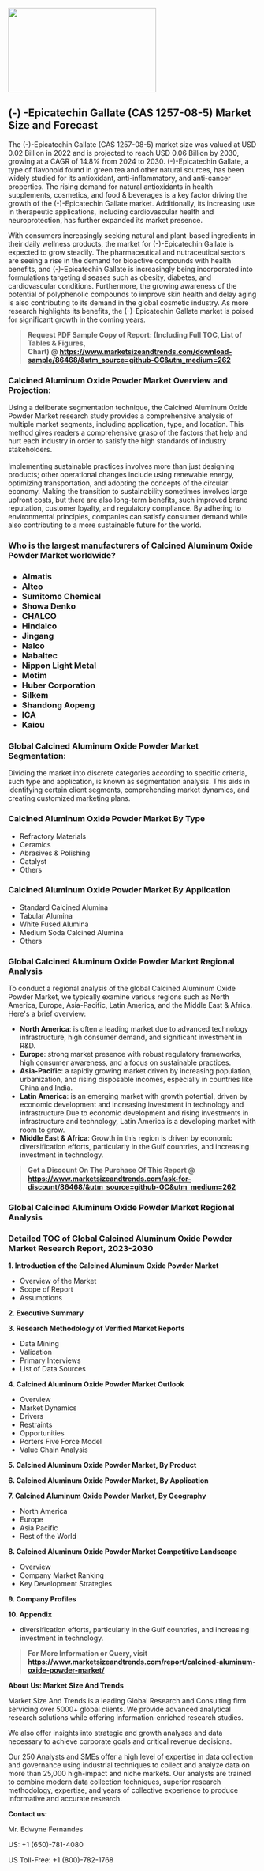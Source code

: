 <p><img class="alignnone size-medium wp-image-20088" src="https://ffe5etoiles.com/wp-content/uploads/2024/12/MST1-300x171.png" alt="" width="300" height="171" /></p><h2>(-) -Epicatechin Gallate (CAS 1257-08-5) Market Size and Forecast</h2><p>The (-)-Epicatechin Gallate (CAS 1257-08-5) market size was valued at USD 0.02 Billion in 2022 and is projected to reach USD 0.06 Billion by 2030, growing at a CAGR of 14.8% from 2024 to 2030. (-)-Epicatechin Gallate, a type of flavonoid found in green tea and other natural sources, has been widely studied for its antioxidant, anti-inflammatory, and anti-cancer properties. The rising demand for natural antioxidants in health supplements, cosmetics, and food & beverages is a key factor driving the growth of the (-)-Epicatechin Gallate market. Additionally, its increasing use in therapeutic applications, including cardiovascular health and neuroprotection, has further expanded its market presence.</p><p>With consumers increasingly seeking natural and plant-based ingredients in their daily wellness products, the market for (-)-Epicatechin Gallate is expected to grow steadily. The pharmaceutical and nutraceutical sectors are seeing a rise in the demand for bioactive compounds with health benefits, and (-)-Epicatechin Gallate is increasingly being incorporated into formulations targeting diseases such as obesity, diabetes, and cardiovascular conditions. Furthermore, the growing awareness of the potential of polyphenolic compounds to improve skin health and delay aging is also contributing to its demand in the global cosmetic industry. As more research highlights its benefits, the (-)-Epicatechin Gallate market is poised for significant growth in the coming years.</p></p><blockquote id="" class=""><strong>Request PDF Sample Copy of Report: (Including Full TOC, List of Tables &amp; Figures, Chart)&nbsp;@&nbsp;<strong><a href="https://www.marketsizeandtrends.com/download-sample/86468/&utm_source=github-GC&utm_medium=262" target="_blank">https://www.marketsizeandtrends.com/download-sample/86468/&utm_source=github-GC&utm_medium=262</a></strong></strong></blockquote><h3 id="" class="">Calcined Aluminum Oxide Powder Market&nbsp;Overview and Projection:</h3><p id="" class="">Using a deliberate segmentation technique, the Calcined Aluminum Oxide Powder Market research study provides a comprehensive analysis of multiple market segments, including application, type, and location. This method gives readers a comprehensive grasp of the factors that help and hurt each industry in order to satisfy the high standards of industry stakeholders. <br /> <br />Implementing sustainable practices involves more than just designing products; other operational changes include using renewable energy, optimizing transportation, and adopting the concepts of the circular economy. Making the transition to sustainability sometimes involves large upfront costs, but there are also long-term benefits, such improved brand reputation, customer loyalty, and regulatory compliance. By adhering to environmental principles, companies can satisfy consumer demand while also contributing to a more sustainable future for the world.</p><h3 id="" class="">Who is the largest manufacturers of&nbsp;Calcined Aluminum Oxide Powder Market worldwide?</h3><h3 class=""><p><ul><li>Almatis </li><li> Alteo </li><li> Sumitomo Chemical </li><li> Showa Denko </li><li> CHALCO </li><li> Hindalco </li><li> Jingang </li><li> Nalco </li><li> Nabaltec </li><li> Nippon Light Metal </li><li> Motim </li><li> Huber Corporation </li><li> Silkem </li><li> Shandong Aopeng </li><li> ICA </li><li> Kaiou</li></ul></p></h3><h3 id="" class="">Global&nbsp;Calcined Aluminum Oxide Powder Market Segmentation:</h3><p id="" class="">Dividing the market into discrete categories according to specific criteria, such type and application, is known as segmentation analysis. This aids in identifying certain client segments, comprehending market dynamics, and creating customized marketing plans.</p><h3 id="" class="">Calcined Aluminum Oxide Powder Market&nbsp;By Type</h3><p><p><ul><li>Refractory Materials</li><li> Ceramics</li><li> Abrasives & Polishing</li><li> Catalyst</li><li> Others</p></li></ul></p></p><h3 id="" class="">Calcined Aluminum Oxide Powder Market&nbsp;By Application</h3><p class=""><p><ul><li>Standard Calcined Alumina</li><li> Tabular Alumina</li><li> White Fused Alumina</li><li> Medium Soda Calcined Alumina</li><li> Others</li></ul></p></p><h3 id="" class="">Global Calcined Aluminum Oxide Powder Market Regional Analysis</h3><p id="" class="">To conduct a regional analysis of the global Calcined Aluminum Oxide Powder Market, we typically examine various regions such as North America, Europe, Asia-Pacific, Latin America, and the Middle East &amp; Africa. Here's a brief overview:</p><ul><li><strong>North America</strong>: is often a leading market due to advanced technology infrastructure, high consumer demand, and significant investment in R&amp;D.</li><li><strong>Europe</strong>: strong market presence with robust regulatory frameworks, high consumer awareness, and a focus on sustainable practices.</li><li><strong>Asia-Pacific</strong>: a rapidly growing market driven by increasing population, urbanization, and rising disposable incomes, especially in countries like China and India.</li><li><strong>Latin America</strong>: is an emerging market with growth potential, driven by economic development and increasing investment in technology and infrastructure.Due to economic development and rising investments in infrastructure and technology, Latin America is a developing market with room to grow.</li><li><strong>Middle East &amp; Africa</strong>: Growth in this region is driven by economic diversification efforts, particularly in the Gulf countries, and increasing investment in technology.</li></ul><blockquote id="" class=""><strong>Get a Discount On The Purchase Of This Report @ <strong><a href="https://www.marketsizeandtrends.com/ask-for-discount/86468/&utm_source=github-GC&utm_medium=262" target="_blank">https://www.marketsizeandtrends.com/ask-for-discount/86468/&utm_source=github-GC&utm_medium=262</a></strong></strong></blockquote><h3 id="" class="">Global Calcined Aluminum Oxide Powder Market Regional Analysis</h3><h3 id="" class="">Detailed TOC of Global Calcined Aluminum Oxide Powder Market Research Report, 2023-2030</h3><p id="" class=""><strong>1. Introduction of the Calcined Aluminum Oxide Powder Market</strong></p><ul><li>Overview of the Market</li><li>Scope of Report</li><li>Assumptions</li></ul><p id="" class=""><strong>2. Executive Summary</strong></p><p id="" class=""><strong>3. Research Methodology of Verified Market Reports</strong></p><ul><li>Data Mining</li><li>Validation</li><li>Primary Interviews</li><li>List of Data Sources</li></ul><p id="" class=""><strong>4. Calcined Aluminum Oxide Powder Market Outlook</strong></p><ul><li>Overview</li><li>Market Dynamics</li><li>Drivers</li><li>Restraints</li><li>Opportunities</li><li>Porters Five Force Model</li><li>Value Chain Analysis</li></ul><p id="" class=""><strong>5. Calcined Aluminum Oxide Powder Market, By Product</strong></p><p id="" class=""><strong>6. Calcined Aluminum Oxide Powder Market, By Application</strong></p><p id="" class=""><strong>7. Calcined Aluminum Oxide Powder Market, By Geography</strong></p><ul><li>North America</li><li>Europe</li><li>Asia Pacific</li><li>Rest of the World</li></ul><p id="" class=""><strong>8. Calcined Aluminum Oxide Powder Market Competitive Landscape</strong></p><ul><li>Overview</li><li>Company Market Ranking</li><li>Key Development Strategies</li></ul><p id="" class=""><strong>9. Company Profiles</strong></p><p id="" class=""><strong>10. Appendix</strong></p><ul><li>diversification efforts, particularly in the Gulf countries, and increasing investment in technology.</li></ul><blockquote id="" class=""><strong>For More Information or Query, visit <strong><strong><a href="https://www.marketsizeandtrends.com/report/calcined-aluminum-oxide-powder-market/" target="_blank">https://www.marketsizeandtrends.com/report/calcined-aluminum-oxide-powder-market/</a></strong></strong></strong></blockquote><p id="" class=""><strong>About Us: Market Size And Trends</strong></p><p id="" class="">Market Size And Trends is a leading Global Research and Consulting firm servicing over 5000+ global clients. We provide advanced analytical research solutions while offering information-enriched research studies.</p><p id="" class="">We also offer insights into strategic and growth analyses and data necessary to achieve corporate goals and critical revenue decisions.</p><p id="" class="">Our 250 Analysts and SMEs offer a high level of expertise in data collection and governance using industrial techniques to collect and analyze data on more than 25,000 high-impact and niche markets. Our analysts are trained to combine modern data collection techniques, superior research methodology, expertise, and years of collective experience to produce informative and accurate research.</p><p id="" class=""><strong>Contact us:</strong></p><p id="" class="">Mr. Edwyne Fernandes</p><p id="" class="">US: +1 (650)-781-4080</p><p id="" class="">US Toll-Free: +1 (800)-782-1768</p>

